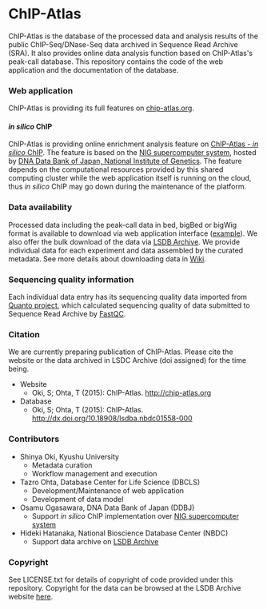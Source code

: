 # ChIP-Atlas

ChIP-Atlas is the database of the processed data and analysis results of the public ChIP-Seq/DNase-Seq data archived in Sequence Read Archive (SRA). It also provides online data analysis function based on ChIP-Atlas's peak-call database. This repository contains the code of the web application and the documentation of the database.

### Web application

ChIP-Atlas is providing its full features on [chip-atlas.org](http://chip-atlas.org).

#### *in silico* ChIP

ChIP-Atlas is providing online enrichment analysis feature on [ChIP-Atlas - *in silico* ChIP](http://chip-atlas.org/in_silico_chip). The feature is based on the [NIG supercomputer system](http://sc.ddbj.nig.ac.jp), hosted by [DNA Data Bank of Japan, National Institute of Genetics](http://ddbj.nig.ac.jp). The feature depends on the computational resources provided by this shared computing cluster while the web application itself is running on the cloud, thus *in silico* ChIP may go down during the maintenance of the platform.

### Data availability

Processed data including the peak-call data in bed, bigBed or bigWig format is available to download via web application interface ([example](http://chip-atlas.org/view?id=SRX018625)). We also offer the bulk download of the data via [LSDB Archive](http://dx.doi.org/10.18908/lsdba.nbdc01558-000). We provide individual data for each experiment and data assembled by the curated metadata. See more details about downloading data in [Wiki](https://github.com/inutano/chip-atlas/wiki#downloads_doc).

### Sequencing quality information

Each individual data entry has its sequencing quality data imported from [Quanto project](https://github.com/inutano/sra-quanto), which calculated sequencing quality of data submitted to Sequence Read Archive by [FastQC](http://www.bioinformatics.babraham.ac.uk/projects/fastqc/).

### Citation

We are currently preparing publication of ChIP-Atlas. Please cite the website or the data archived in LSDC Archive (doi assigned) for the time being.

- Website
  - Oki, S; Ohta, T (2015): ChIP-Atlas. http://chip-atlas.org
- Database
  - Oki, S; Ohta, T (2015): ChIP-Atlas. http://dx.doi.org/10.18908/lsdba.nbdc01558-000

### Contributors

- Shinya Oki, Kyushu University
  - Metadata curation
  - Workflow management and execution
- Tazro Ohta, Database Center for Life Science (DBCLS)
  - Development/Maintenance of web application
  - Development of data model
- Osamu Ogasawara, DNA Data Bank of Japan (DDBJ)
  - Support *in silico* ChIP implementation over [NIG supercomputer system](http://sc.ddbj.nig.ac.jp)
- Hideki Hatanaka, National Bioscience Database Center (NBDC)
  - Support data archive on [LSDB Archive](http://dbarchive.biosciencedbc.jp)

### Copyright

See LICENSE.txt for details of copyright of code provided under this repository. Copyright for the data can be browsed at the LSDB Archive website  [here](https://dbarchive.biosciencedbc.jp/en/chip-atlas/lic.html).
